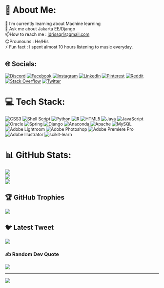 # 💫 About Me:
🔭 I’m currently learning about Machine learning<br>💬 Ask me about Jakarta EE/Django  <br>📫How to reach me : idrissqr1@gmail.com<br>😊Prounouns : He/His<br>⚡ Fun fact : I spent almost 10 hours listening to music everyday.


## 🌐 Socials:
[![Discord](https://img.shields.io/badge/Discord-%237289DA.svg?logo=discord&logoColor=white)](https://discord.gg/Idriss#9651) [![Facebook](https://img.shields.io/badge/Facebook-%231877F2.svg?logo=Facebook&logoColor=white)](https://www.facebook.com/idriss.qoraychi/) [![Instagram](https://img.shields.io/badge/Instagram-%23E4405F.svg?logo=Instagram&logoColor=white)](https://instagram.com/q.idriss) [![LinkedIn](https://img.shields.io/badge/LinkedIn-%230077B5.svg?logo=linkedin&logoColor=white)](https://www.linkedin.com/in/idriss-qoraychy-899476192/) [![Pinterest](https://img.shields.io/badge/Pinterest-%23E60023.svg?logo=Pinterest&logoColor=white)](https://pinterest.com/idrissqoraychi) [![Reddit](https://img.shields.io/badge/Reddit-%23FF4500.svg?logo=Reddit&logoColor=white)](https://reddit.com/user/idriss122) [![Stack Overflow](https://img.shields.io/badge/-Stackoverflow-FE7A16?logo=stack-overflow&logoColor=white)](https://stackoverflow.com/users/user:16353101 ) [![Twitter](https://img.shields.io/badge/Twitter-%231DA1F2.svg?logo=Twitter&logoColor=white)](https://twitter.com/@IdrissQoraychi) 

# 💻 Tech Stack:
![CSS3](https://img.shields.io/badge/css3-%231572B6.svg?style=for-the-badge&logo=css3&logoColor=white) ![Shell Script](https://img.shields.io/badge/shell_script-%23121011.svg?style=for-the-badge&logo=gnu-bash&logoColor=white) ![Python](https://img.shields.io/badge/python-3670A0?style=for-the-badge&logo=python&logoColor=ffdd54) ![R](https://img.shields.io/badge/r-%23276DC3.svg?style=for-the-badge&logo=r&logoColor=white) ![HTML5](https://img.shields.io/badge/html5-%23E34F26.svg?style=for-the-badge&logo=html5&logoColor=white) ![Java](https://img.shields.io/badge/java-%23ED8B00.svg?style=for-the-badge&logo=java&logoColor=white) ![JavaScript](https://img.shields.io/badge/javascript-%23323330.svg?style=for-the-badge&logo=javascript&logoColor=%23F7DF1E) ![Oracle](https://img.shields.io/badge/Oracle-F80000?style=for-the-badge&logo=oracle&logoColor=white) ![Spring](https://img.shields.io/badge/spring-%236DB33F.svg?style=for-the-badge&logo=spring&logoColor=white) ![Django](https://img.shields.io/badge/django-%23092E20.svg?style=for-the-badge&logo=django&logoColor=white) ![Anaconda](https://img.shields.io/badge/Anaconda-%2344A833.svg?style=for-the-badge&logo=anaconda&logoColor=white) ![Apache](https://img.shields.io/badge/apache-%23D42029.svg?style=for-the-badge&logo=apache&logoColor=white) ![MySQL](https://img.shields.io/badge/mysql-%2300f.svg?style=for-the-badge&logo=mysql&logoColor=white) ![Adobe Lightroom](https://img.shields.io/badge/Adobe%20Lightroom-31A8FF.svg?style=for-the-badge&logo=Adobe%20Lightroom&logoColor=white) ![Adobe Photoshop](https://img.shields.io/badge/adobephotoshop-%2331A8FF.svg?style=for-the-badge&logo=adobephotoshop&logoColor=white) ![Adobe Premiere Pro](https://img.shields.io/badge/Adobe%20Premiere%20Pro-9999FF.svg?style=for-the-badge&logo=Adobe%20Premiere%20Pro&logoColor=white) ![Adobe Illustrator](https://img.shields.io/badge/adobeillustrator-%23FF9A00.svg?style=for-the-badge&logo=adobeillustrator&logoColor=white) ![scikit-learn](https://img.shields.io/badge/scikit--learn-%23F7931E.svg?style=for-the-badge&logo=scikit-learn&logoColor=white)
# 📊 GitHub Stats:
![](https://github-readme-stats.vercel.app/api?username=idriss111&theme=swift&hide_border=false&include_all_commits=false&count_private=false)<br/>
![](https://github-readme-streak-stats.herokuapp.com/?user=idriss111&theme=swift&hide_border=false)<br/>
![](https://github-readme-stats.vercel.app/api/top-langs/?username=idriss111&theme=swift&hide_border=false&include_all_commits=false&count_private=false&layout=compact)

## 🏆 GitHub Trophies
![](https://github-profile-trophy.vercel.app/?username=idriss111&theme=radical&no-frame=false&no-bg=true&margin-w=4)

## 🐦 Latest Tweet
[![](https://gtce.itsvg.in/api?username=@IdrissQoraychi)](https://github.com/VishwaGauravIn/github-twitter-card-embed)

### ✍️ Random Dev Quote
![](https://quotes-github-readme.vercel.app/api?type=horizontal&theme=radical)

---
[![](https://visitcount.itsvg.in/api?id=idriss111&icon=0&color=0)](https://visitcount.itsvg.in)


  
<!-- Proudly created with GPRM ( https://gprm.itsvg.in ) -->
